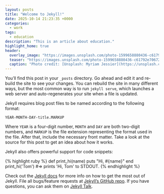 ```yaml
---
layout: posts
title: "Welcome to Jekyll!"
date: 2025-10-14 21:23:35 +0000
categories:
  - work
tags:
  - education
description: "This is an article about education."
highlight_home: true
header:
  overlay_image: "https://images.unsplash.com/photo-1599658880436-c61792e70672?ixlib=rb-4.1.0&ixid=M3wxMjA3fDB8MHxwaG90by1wYWdlfHx8fGVufDB8fHx8fA%3D%3D&auto=format&fit=crop&q=80&w=870"
  teaser: "https://images.unsplash.com/photo-1599658880436-c61792e70672?ixlib=rb-4.1.0&ixid=M3wxMjA3fDB8MHxwaG90by1wYWdlfHx8fGVufDB8fHx8fA%3D%3D&auto=format&fit=crop&q=80&w=870"
  caption: "Photo credit: [Unsplash: Myriam Jessier](https://unsplash.com/@mjessier)"
---
```


You’ll find this post in your `_posts` directory. Go ahead and edit it and re-build the site to see your changes. You can rebuild the site in many different ways, but the most common way is to run `jekyll serve`, which launches a web server and auto-regenerates your site when a file is updated.

Jekyll requires blog post files to be named according to the following format:

`YEAR-MONTH-DAY-title.MARKUP`

Where `YEAR` is a four-digit number, `MONTH` and `DAY` are both two-digit numbers, and `MARKUP` is the file extension representing the format used in the file. After that, include the necessary front matter. Take a look at the source for this post to get an idea about how it works.

Jekyll also offers powerful support for code snippets:

{% highlight ruby %}
def print_hi(name)
  puts "Hi, #{name}"
end
print_hi('Tom')
#=> prints 'Hi, Tom' to STDOUT.
{% endhighlight %}

Check out the [Jekyll docs][jekyll-docs] for more info on how to get the most out of Jekyll. File all bugs/feature requests at [Jekyll’s GitHub repo][jekyll-gh]. If you have questions, you can ask them on [Jekyll Talk][jekyll-talk].

[jekyll-docs]: https://jekyllrb.com/docs/home
[jekyll-gh]:   https://github.com/jekyll/jekyll
[jekyll-talk]: https://talk.jekyllrb.com/
